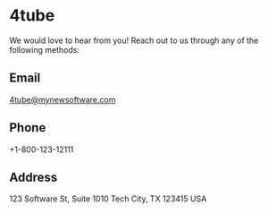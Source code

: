 # 4tube

We would love to hear from you! Reach out to us through any of the following methods:

## Email

4tube@mynewsoftware.com

## Phone

+1-800-123-12111

## Address

123 Software St, Suite 1010
Tech City, TX 123415
USA
